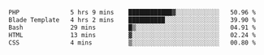 
<!--START_SECTION:waka-->

```txt
PHP              5 hrs 9 mins    ████████████▓░░░░░░░░░░░░   50.96 %
Blade Template   4 hrs 2 mins    ██████████░░░░░░░░░░░░░░░   39.90 %
Bash             29 mins         █▒░░░░░░░░░░░░░░░░░░░░░░░   04.91 %
HTML             13 mins         ▓░░░░░░░░░░░░░░░░░░░░░░░░   02.24 %
CSS              4 mins          ▒░░░░░░░░░░░░░░░░░░░░░░░░   00.80 %
```

<!--END_SECTION:waka-->
